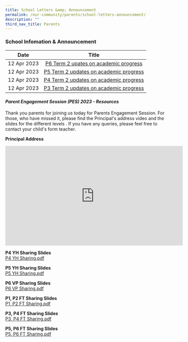```yaml
---
title: School Letters &amp; Announcement
permalink: /our-community/parents/school-letters-announcement/
description: ""
third_nav_title: Parents
---
```

### School Infomation &amp; Announcement

| Date 	| Title 	|
|:---:	|:---:	|
| 12 Apr 2023 	| [P6 Term 2 upates on academic progress](/files/2023%20updates%20on%20academic%20progress%20p6%20t2.pdf)	|
| 12 Apr 2023 	| [P5 Term 2 updates on academic progress](/files/2023%20updates%20on%20academic%20progress%20p5%20t2.pdf)	|
| 12 Apr 2023 	| [P4 Term 2 updates on academic progress](/files/2023%20updates%20on%20academic%20progress%20p4%20t2.pdf)	|
| 12 Apr 2023 	| [P3 Term 2 updates on academic progress](/files/2023%20updates%20on%20academic%20progress%20p3%20t2.pdf)	|


<!---##### PSLE Examination Timetable

<img src="/images/sil1.png" 
     style="width:100%">--->

#### _Parent Engagement Session (PES) 2023 - Resources_

Thank you parents for joining us today  for Parents Engagement Session. For those, who have missed it, please find the Principal's address video and the slides for the different levels . If you have any queries, please feel free to contact your child's form teacher.

**Principal Address**<br>
<iframe width="560" height="315" src="https://www.youtube.com/embed/L5w4KVZ083o" title="YouTube video player" frameborder="0" allow="accelerometer; autoplay; clipboard-write; encrypted-media; gyroscope; picture-in-picture; web-share" allowfullscreen=""></iframe>

**P4 YH Sharing Slides**<br>
[P4 YH Sharing.pdf](/files/P4%20YH%20Sharing_01.pdf)

**P5 YH Sharing Slides**<br>
[P5 YH Sharing.pdf](/files/P5%20YH%20Sharing_01.pdf)

**P6 VP Sharing Slides**<br>
[P6 VP Sharing.pdf](/files/P6%20VP%20Sharing%20(latest).pdf)

**P1, P2 FT Sharing Slides**<br>
[P1, P2 FT Sharing.pdf](/files/P1%20and%20P2%20FT%20Slides.pdf)

**P3, P4 FT Sharing Slides**<br>
[P3, P4 FT Sharing.pdf](/files/P3%20and%20P4%20FT%20Slides.pdf)

**P5, P6 FT Sharing Slides**<br>
[P5, P6 FT Sharing.pdf](/files/P5%20and%20P6%20FT%20Slides.pdf)